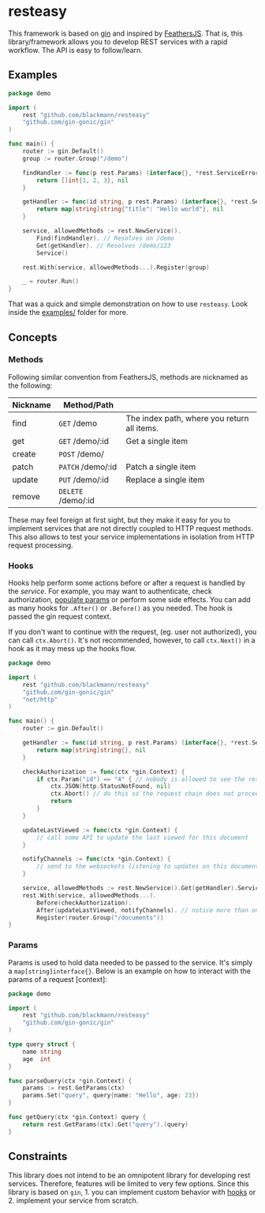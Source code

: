 # resteasy

This framework is based on [gin](https://github.com/gin-gonic/gin) and inspired
by [FeathersJS](https://github.com/feathersjs/feathers). That is, this library/framework allows you to develop REST
services with a rapid workflow. The API is easy to follow/learn.

## Examples

```go
package demo

import (
	rest "github.com/blackmann/resteasy"
	"github.com/gin-gonic/gin"
)

func main() {
	router := gin.Default()
	group := router.Group("/demo")

	findHandler := func(p rest.Params) (interface{}, *rest.ServiceError) {
		return []int{1, 2, 3}, nil
	}

	getHandler := func(id string, p rest.Params) (interface{}, *rest.ServiceError) {
		return map[string]string{"title": "Hello world"}, nil
	}

	service, allowedMethods := rest.NewService().
		Find(findHandler). // Resolves on /demo
		Get(getHandler). // Resolves /demo/123
		Service()

	rest.With(service, allowedMethods...).Register(group)

	_ = router.Run()
}

```

That was a quick and simple demonstration on how to use `resteasy`. Look inside the [examples/](/examples) folder for
more.

## Concepts

### Methods

Following similar convention from FeathersJS, methods are nicknamed as the following:

| Nickname | Method/Path        |                                             |
|----------|--------------------|:--------------------------------------------|
| find     | `GET` /demo        | The index path, where you return all items. |
| get      | `GET` /demo/:id    | Get a single item                           |
| create   | `POST` /demo/      |                                             |
| patch    | `PATCH` /demo/:id  | Patch a single item                         |
| update   | `PUT` /demo/:id    | Replace a single item                       |
| remove   | `DELETE` /demo/:id |                                             |

These may feel foreign at first sight, but they make it easy for you to implement services that are not directly coupled
to HTTP request methods. This also allows to test your service implementations in isolation from HTTP request
processing.

### Hooks

Hooks help perform some actions before or after a request is handled by the _service_. For example, you may want to
authenticate, check authorization, [populate params](#params) or perform some side effects. You can add as many hooks
for `.After()` or `.Before()` as you needed. The hook is passed the gin request context.

If you don't want to continue with the request, (eg. user not authorized), you can call `ctx.Abort()`. It's not
recommended, however, to call `ctx.Next()` in a hook as it may mess up the hooks flow.

```go
package demo

import (
	rest "github.com/blackmann/resteasy"
	"github.com/gin-gonic/gin"
	"net/http"
)

func main() {
	router := gin.Default()

	getHandler := func(id string, p rest.Params) (interface{}, *rest.ServiceError) {
		return map[string]string{}, nil
	}

	checkAuthorization := func(ctx *gin.Context) {
		if ctx.Param("id") == "4" { // nobody is allowed to see the resource with id = 4
			ctx.JSON(http.StatusNotFound, nil)
			ctx.Abort() // do this so the request chain does not proceed
			return
		}
	}

	updateLastViewed := func(ctx *gin.Context) {
		// call some API to update the last viewed for this document
	}

	notifyChannels := func(ctx *gin.Context) {
		// send to the websockets listening to updates on this document
	}

	service, allowedMethods := rest.NewService().Get(getHandler).Service()
	rest.With(service, allowedMethods...).
		Before(checkAuthorization).
		After(updateLastViewed, notifyChannels). // notice more than one hook
		Register(router.Group("/documents"))
}
```

### Params

Params is used to hold data needed to be passed to the service. It's simply a `map[string]interface{}`. Below is an
example on how to interact with the params of a request [context]:

```go
package demo

import (
	rest "github.com/blackmann/resteasy"
	"github.com/gin-gonic/gin"
)

type query struct {
	name string
	age  int
}

func parseQuery(ctx *gin.Context) {
	params := rest.GetParams(ctx)
	params.Set("query", query{name: "Hello", age: 23})
}

func getQuery(ctx *gin.Context) query {
	return rest.GetParams(ctx).Get("query").(query)
}
```

## Constraints

This library does not intend to be an omnipotent library for developing rest services. Therefore, features will be
limited to very few options. Since this library is based on `gin`, 1. you can implement custom behavior
with [hooks](#hooks) or 2. implement your service from scratch. 
